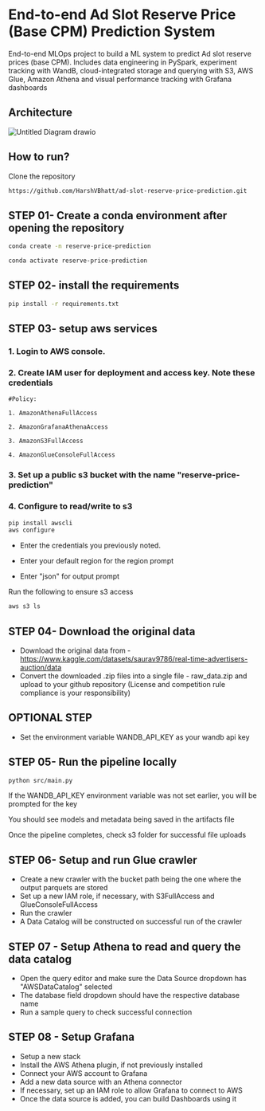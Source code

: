 # End-to-end Ad Slot Reserve Price (Base CPM) Prediction System
End-to-end MLOps project to build a ML system to predict Ad slot reserve prices (base CPM). Includes data engineering in PySpark, experiment tracking with WandB, cloud-integrated storage and querying with S3, AWS Glue, Amazon Athena and visual performance tracking with Grafana dashboards

## Architecture
![Untitled Diagram drawio](https://github.com/user-attachments/assets/450625ad-cf1e-42cc-9363-d87729ab280f)

## How to run?

Clone the repository

```bash
https://github.com/HarshVBhatt/ad-slot-reserve-price-prediction.git
```
## STEP 01- Create a conda environment after opening the repository

```bash
conda create -n reserve-price-prediction
```

```bash
conda activate reserve-price-prediction
```


## STEP 02- install the requirements
```bash
pip install -r requirements.txt
```


## STEP 03- setup aws services

### 1. Login to AWS console.

### 2. Create IAM user for deployment and access key. Note these credentials 

	#Policy:

	1. AmazonAthenaFullAccess

	2. AmazonGrafanaAthenaAccess

	3. AmazonS3FullAccess

	4. AmazonGlueConsoleFullAccess


### 3. Set up a public s3 bucket with the name "reserve-price-prediction"

### 4. Configure to read/write to s3
```bash
pip install awscli
aws configure
```

- Enter the credentials you previously noted.

- Enter your default region for the region prompt

- Enter "json" for output prompt

Run the following to ensure s3 access
```bash
aws s3 ls
```

## STEP 04- Download the original data
- Download the original data from - https://www.kaggle.com/datasets/saurav9786/real-time-advertisers-auction/data
- Convert the downloaded .zip files into a single file - raw_data.zip and upload to your github repository (License and competition rule compliance is your responsibility)

## OPTIONAL STEP
- Set the environment variable WANDB_API_KEY as your wandb api key


## STEP 05- Run the pipeline locally
```bash
python src/main.py
```

If the WANDB_API_KEY environment variable was not set earlier, you will be prompted for the key

You should see models and metadata being saved in the artifacts file

Once the pipeline completes, check s3 folder for successful file uploads

## STEP 06- Setup and run Glue crawler
- Create a new crawler with the bucket path being the one where the output parquets are stored
- Set up a new IAM role, if necessary, with S3FullAccess and GlueConsoleFullAccess
- Run the crawler
- A Data Catalog will be constructed on successful run of the crawler

## STEP 07 - Setup Athena to read and query the data catalog
- Open the query editor and make sure the Data Source dropdown has "AWSDataCatalog" selected
- The database field dropdown should have the respective database name
- Run a sample query to check successful connection

## STEP 08 - Setup Grafana
- Setup a new stack
- Install the AWS Athena plugin, if not previously installed
- Connect your AWS account to Grafana
- Add a new data source with an Athena connector
- If necessary, set up an IAM role to allow Grafana to connect to AWS
- Once the data source is added, you can build Dashboards using it
